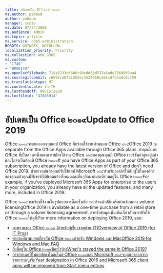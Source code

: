```yaml
---
title: อัปเดตเป็น Office ๒๐๑๙
ms.author: pebaum
author: pebaum
manager: scotv
ms.date: 07/24/2020
ms.audience: Admin
ms.topic: article
ms.service: o365-administration
ROBOTS: NOINDEX, NOFOLLOW
localization_priority: Priority
ms.collection: Adm_O365
ms.custom:
- "1746"
- "9000140"
ms.openlocfilehash: 718a5233c6600c90edd39d537a6ade7360859ba4
ms.sourcegitcommit: c6692ce0fa1358ec3529e59ca0ecdfdea4cdc759
ms.translationtype: MT
ms.contentlocale: th-TH
ms.lasthandoff: 09/15/2020
ms.locfileid: "47805914"
---
```

# <a name="update-to-office-2019"></a><span data-ttu-id="2987f-102">อัปเดตเป็น Office ๒๐๑๙</span><span class="sxs-lookup"><span data-stu-id="2987f-102">Update to Office 2019</span></span>

<span data-ttu-id="2987f-103">Office ๒๐๑๙จะแยกออกจากแอป Office ที่พร้อมใช้งานผ่านแผน Office ๓๖๕</span><span class="sxs-lookup"><span data-stu-id="2987f-103">Office 2019 is separate from the Office Apps available through Office 365 plans.</span></span> <span data-ttu-id="2987f-104">ถ้าคุณมีแอป Office ที่เป็นส่วนหนึ่งของการสมัครใช้งาน Office ๓๖๕ของคุณคุณมี Office เวอร์ชันล่าสุดอยู่แล้วและไม่จำเป็นต้องมี Office ๒๐๑๙</span><span class="sxs-lookup"><span data-stu-id="2987f-104">If you have Office Apps as part of your Office 365 subscription, you already have the latest version of Office and don't need Office 2019.</span></span> <span data-ttu-id="2987f-105">ตัวอย่างเช่นถ้าคุณปรับใช้แอป Microsoft ๓๖๕สำหรับองค์กรให้กับผู้ใช้ในองค์กรของคุณแล้วคุณมีฟีเจอร์ที่อัปเดตแล้วทั้งหมดและอื่นๆอีกมากมายที่รวมอยู่ใน Office ๒๐๑๙</span><span class="sxs-lookup"><span data-stu-id="2987f-105">For example, if you've deployed Microsoft 365 Apps for enterprise to the users in your organization, you already have all the updated features, and many more, included in Office 2019.</span></span>

<span data-ttu-id="2987f-106">Office ๒๐๑๙จะพร้อมใช้งานในรูปแบบการซื้อครั้งเดียวจากร้านค้าปลีกหรือผ่านข้อตกลง volume licensing</span><span class="sxs-lookup"><span data-stu-id="2987f-106">Office 2019 is available as a one-time purchase from a retail store or through a volume licensing agreement.</span></span> <span data-ttu-id="2987f-107">สำหรับข้อมูลเพิ่มเติมเกี่ยวกับการปรับใช้ Office ๒๐๑๙ให้ดูที่:</span><span class="sxs-lookup"><span data-stu-id="2987f-107">For more information on deploying Office 2019, see:</span></span>  

- [<span data-ttu-id="2987f-108">ภาพรวมของ Office ๒๐๑๙ (สำหรับผู้เชี่ยวชาญด้าน IT)</span><span class="sxs-lookup"><span data-stu-id="2987f-108">Overview of Office 2019 (for IT Pros)</span></span>](https://docs.microsoft.com/deployoffice/office2019/overview)  
- [<span data-ttu-id="2987f-109">คำถามที่ถามบ่อยเกี่ยวกับ Office ๒๐๑๙สำหรับ Windows และ Mac</span><span class="sxs-lookup"><span data-stu-id="2987f-109">Office 2019 for Windows and Mac FAQ</span></span>](https://support.microsoft.com/help/4133312)  
- [<span data-ttu-id="2987f-110">สิ่งที่อยู่ใน Office ๒๐๑๙มีอะไรบ้าง</span><span class="sxs-lookup"><span data-stu-id="2987f-110">What's stayed the same in Office 2019?</span></span>](https://docs.microsoft.com/deployoffice/office2019/overview#whats-stayed-the-same-in-office-2019)  
- [<span data-ttu-id="2987f-111">การกำหนดปีในแอปของไคลเอ็นต์ Office ๒๐๑๖และ Microsoft ๓๖๕จะถูกเอาออกจากรายการเมนูเริ่ม</span><span class="sxs-lookup"><span data-stu-id="2987f-111">Year designation in Office 2016 and Microsoft 365 client apps will be removed from Start menu entries</span></span>](https://support.office.com/article/8fe5e052-76d2-49de-af30-2e84ed3da907?wt.mc_id=Alchemy_ClientDIA)